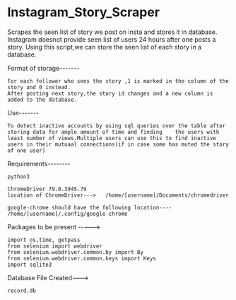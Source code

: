 # Instagram_Story_Scraper
Scrapes the seen list of story we post on insta and stores it in database.
Instagram doesnot provide seen list of users 24 hours after one posts a story.
Using this script,we can store the seen list of each story in a database.

Format of storage-------

    For each follower who sees the story ,1 is marked in the column of the story and 0 instead.
    After posting next story,the story id changes and a new column is added to the database.

Use-------

    To detect inactive accounts by using sql queries over the table after storing data for ample amount of time and finding    the users with least number of views.Multiple users can use this to find inactive users in their mutuaal connections(if in case some has muted the story of one user)

Requirements--------

    python3

    ChromeDriver 79.0.3945.79
    location of ChromeDriver--->   /home/[username]/Documents/chromedriver

    google-chrome should have the following location----
    /home/[username]/.config/google-chrome

Packages to be present ----->

    import os,time, getpass
    from selenium import webdriver
    from selenium.webdriver.common.by import By
    from selenium.webdriver.common.keys import Keys
    import sqlite3
Database File Created--->

    record.db
